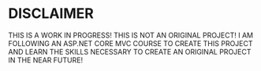 # DISCLAIMER

THIS IS A WORK IN PROGRESS! THIS IS NOT AN ORIGINAL PROJECT! I AM FOLLOWING AN ASP.NET CORE MVC COURSE TO CREATE THIS PROJECT AND LEARN THE SKILLS NECESSARY TO CREATE AN ORIGINAL PROJECT IN THE NEAR FUTURE!
